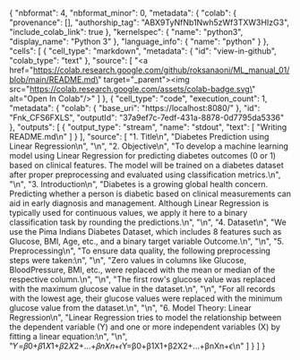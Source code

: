 {
  "nbformat": 4,
  "nbformat_minor": 0,
  "metadata": {
    "colab": {
      "provenance": [],
      "authorship_tag": "ABX9TyNfNb1Nwh5zWf3TXW3HIzG3",
      "include_colab_link": true
    },
    "kernelspec": {
      "name": "python3",
      "display_name": "Python 3"
    },
    "language_info": {
      "name": "python"
    }
  },
  "cells": [
    {
      "cell_type": "markdown",
      "metadata": {
        "id": "view-in-github",
        "colab_type": "text"
      },
      "source": [
        "<a href=\"https://colab.research.google.com/github/roksanaoni/ML_manual_01/blob/main/README.md\" target=\"_parent\"><img src=\"https://colab.research.google.com/assets/colab-badge.svg\" alt=\"Open In Colab\"/></a>"
      ]
    },
    {
      "cell_type": "code",
      "execution_count": 1,
      "metadata": {
        "colab": {
          "base_uri": "https://localhost:8080/"
        },
        "id": "Fnk_CFS6FXLS",
        "outputId": "37a9ef7c-7edf-431a-8878-0d7795da5336"
      },
      "outputs": [
        {
          "output_type": "stream",
          "name": "stdout",
          "text": [
            "Writing README.md\n"
          ]
        }
      ],
      "source": [
        "1. Title\n",
        "Diabetes Prediction using Linear Regression\n",
        "\n",
        "2. Objective\n",
        "To develop a machine learning model using Linear Regression for predicting diabetes outcomes (0 or 1) based on clinical features. The model will be trained on a diabetes dataset after proper preprocessing and evaluated using classification metrics.\n",
        "\n",
        "3. Introduction\n",
        "Diabetes is a growing global health concern. Predicting whether a person is diabetic based on clinical measurements can aid in early diagnosis and management. Although Linear Regression is typically used for continuous values, we apply it here to a binary classification task by rounding the predictions.\n",
        "\n",
        "4. Dataset\n",
        "We use the Pima Indians Diabetes Dataset, which includes 8 features such as Glucose, BMI, Age, etc., and a binary target variable Outcome.\n",
        "\n",
        "5. Preprocessing\n",
        "To ensure data quality, the following preprocessing steps were taken:\n",
        "\n",
        "Zero values in columns like Glucose, BloodPressure, BMI, etc., were replaced with the mean or median of the respective column.\n",
        "\n",
        "The first row's glucose value was replaced with the maximum glucose value in the dataset.\n",
        "\n",
        "For all records with the lowest age, their glucose values were replaced with the minimum glucose value from the dataset.\n",
        "\n",
        "6. Model Theory: Linear Regression\n",
        "Linear Regression tries to model the relationship between the dependent variable (Y) and one or more independent variables (X) by fitting a linear equation:\n",
        "\n",
        "𝑌=𝛽0+𝛽1𝑋1+𝛽2𝑋2+...+𝛽𝑛𝑋𝑛+𝜖Y=β0+β1X1+β2X2+...+βnXn+ϵ\n"
      ]
    }
  ]
}